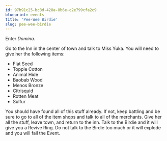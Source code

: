 ```yaml
---
id: 97b91c25-bc8d-428a-8b6e-c2e799cfa2c9
blueprint: events
title: 'Pee-Wee Birdie'
slug: pee-wee-birdie
---
```

Enter *Domina*.

Go to the Inn in the center of town and talk to Miss Yuka. You will need to give her the following items:

* Flat Seed
* Topple Cotton
* Animal Hide
* Baobab Wood
* Menos Bronze
* Citrisquid
* Rotten Meat
* Sulfur

You should have found all of this stuff already. If not, keep battling and be sure to go to all of the item shops and talk to all of the merchants. Give her all the stuff, leave town, and return to the inn. Talk to the Birdie and it will give you a Revive Ring. Do not talk to the Birdie too much or it will explode and you will fail the Event.